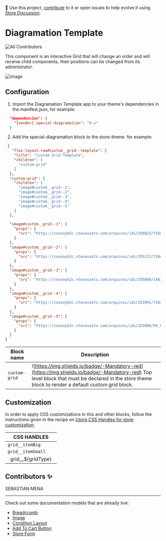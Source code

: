 📢 Use this project, [contribute](https://github.com/{OrganizationName}/{AppName}) to it or open issues to help evolve it using [Store Discussion](https://github.com/vtex-apps/store-discussion).

# Diagramation Template

![All Contributors](https://img.shields.io/badge/all_contributors-1-green.svg?style=flat-square)


This component is an interactive Grid that will change an order and will receive child components, their positions can be changed from its administrator.


<img  alt="image" src="https://res.cloudinary.com/dafsjo7al/image/upload/v1677008930/diagra_yhmcj4.png">

## Configuration 

1. Import the Diagramation Template app to your theme's dependencies in the manifest.json, for example:
```json
  "dependencies": {
    "{vendor}.special-diagramation": "0.x"
  }
 ```
 
 2. Add the special-diagramation block to the store-theme. for example:
```json
 {
   "flex-layout.row#custom__grid--template": {
    "title": "Custom Grid Template",
    "children": [
      "custom-grid"
    ]
  },
  "custom-grid": {
    "children": [
      "image#custom__grid--1",
      "image#custom__grid--2",
      "image#custom__grid--3",
      "image#custom__grid--4",
      "image#custom__grid--5"
    ]
  },

  "image#custom__grid--1": {
    "props": {
      "src": "https://cosonyb2c.vtexassets.com/arquivos/ids/356025/TV65x80J-PS5ST.jpg?v=1763341617"
    }
  },
  "image#custom__grid--2": {
    "props": {
      "src": "https://cosonyb2c.vtexassets.com/arquivos/ids/355121/710425579387_001.jpg?v=1763371405"
    }
  },
  "image#custom__grid--3": {
    "props": {
      "src": "https://cosonyb2c.vtexassets.com/arquivos/ids/355080/14633744545_001.jpg?v=1763371404"
    }
  },
  "image#custom__grid--4": {
    "props": {
      "src": "https://cosonyb2c.vtexassets.com/arquivos/ids/353991/710425578397_001.jpg?v=1763371115"
    }
  },
  "image#custom__grid--5": {
    "props": {
      "src": "https://cosonyb2c.vtexassets.com/arquivos/ids/353080/PA_CIRC_1stParty_PS4_FRONT_RP_071421-2.jpg?v=1763371114"
    }
  }
}
   ```

|  Block name     | Description                                     |
| -------------- | ----------------------------------------------- |
| `custom-grid` | ![https://img.shields.io/badge/-Mandatory-red](https://img.shields.io/badge/-Mandatory-red)  Top level block that must be declared in the store theme block to render a default custom grid block.   |


## Customization

In order to apply CSS customizations in this and other blocks, follow the instructions given in the recipe on [Using CSS Handles for store customization](https://vtex.io/docs/recipes/style/using-css-handles-for-store-customization).

|CSS HANDLES |
| ----------- | 
|` grid__itemBig `|
|` grid__itemSmall `|
|` `grid__${gridType}` `|


<!-- DOCS-IGNORE:start -->

## Contributors ✨

SEBASTIAN MENA
<!-- DOCS-IGNORE:end -->

---- 

Check out some documentation models that are already live: 
- [Breadcrumb](https://github.com/vtex-apps/breadcrumb)
- [Image](https://vtex.io/docs/components/general/vtex.store-components/image)
- [Condition Layout](https://vtex.io/docs/components/all/vtex.condition-layout@1.1.6/)
- [Add To Cart Button](https://vtex.io/docs/components/content-blocks/vtex.add-to-cart-button@0.9.0/)
- [Store Form](https://vtex.io/docs/components/all/vtex.store-form@0.3.4/)

